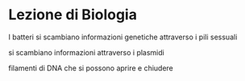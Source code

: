 # Lezione di Biologia

I batteri si scambiano informazioni genetiche attraverso i pili sessuali

si scambiano informazioni attraverso i plasmidi

filamenti di DNA che si possono aprire e chiudere
<!--stackedit_data:
eyJoaXN0b3J5IjpbMjkyMjQwNTc3XX0=
-->